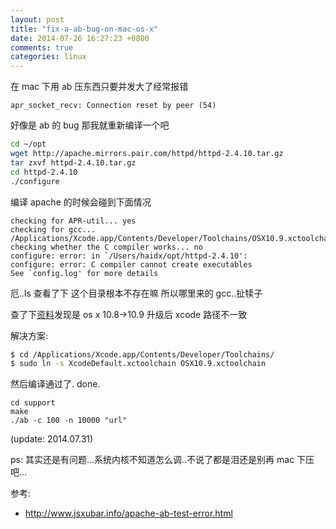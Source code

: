 ```yaml
---
layout: post
title: "fix-a-ab-bug-on-mac-os-x"
date: 2014-07-26 16:27:23 +0800
comments: true
categories: linux
---
```


在 mac 下用 ab 压东西只要并发大了经常报错

```
apr_socket_recv: Connection reset by peer (54)
```
好像是 ab 的 bug 那我就重新编译一个吧

<!--more-->

```bash
cd ~/opt
wget http://apache.mirrors.pair.com/httpd/httpd-2.4.10.tar.gz
tar zxvf httpd-2.4.10.tar.gz
cd httpd-2.4.10
./configure
```
编译 apache 的时候会碰到下面情况
```
checking for APR-util... yes
checking for gcc... /Applications/Xcode.app/Contents/Developer/Toolchains/OSX10.9.xctoolchain/usr/bin/cc
checking whether the C compiler works... no
configure: error: in `/Users/haidx/opt/httpd-2.4.10':
configure: error: C compiler cannot create executables
See `config.log' for more details
```
厄..ls 查看了下 这个目录根本不存在嘛 所以哪里来的 gcc..扯犊子

查了下[资料](https://code.google.com/p/modwsgi/issues/detail?id=312)发现是 os x 10.8->10.9 升级后 xcode 路径不一致

解决方案:
```bash
$ cd /Applications/Xcode.app/Contents/Developer/Toolchains/
$ sudo ln -s XcodeDefault.xctoolchain OSX10.9.xctoolchain
```
然后编译通过了. done.
```
cd support
make
./ab -c 100 -n 10000 "url"
```

(update: 2014.07.31)

ps: 其实还是有问题...系统内核不知道怎么调..不说了都是泪还是别再 mac 下压吧...

参考:
* http://www.jsxubar.info/apache-ab-test-error.html



